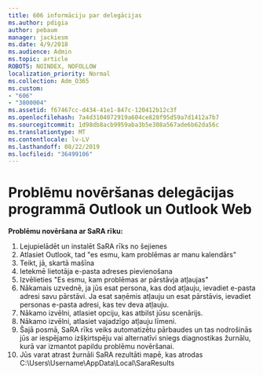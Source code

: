 ```yaml
---
title: 606 informāciju par delegācijas
ms.author: pdigia
author: pebaum
manager: jackiesm
ms.date: 4/9/2018
ms.audience: Admin
ms.topic: article
ROBOTS: NOINDEX, NOFOLLOW
localization_priority: Normal
ms.collection: Adm_O365
ms.custom:
- "606"
- "3800004"
ms.assetid: f67467cc-d434-41e1-847c-120412b12c3f
ms.openlocfilehash: 7a4d3104072919a604ce828f95d59a7d1412a7b7
ms.sourcegitcommit: 1d98db8acb9959aba3b5e308a567ade6b62da56c
ms.translationtype: MT
ms.contentlocale: lv-LV
ms.lasthandoff: 08/22/2019
ms.locfileid: "36499106"
---
```

# <a name="troubleshooting-delegation-in-outlook-and-outlook-on-the-web"></a>Problēmu novēršanas delegācijas programmā Outlook un Outlook Web

**Problēmu novēršana ar SaRA rīku:**

1. Lejupielādēt un instalēt SaRA rīks no šejienes
1. Atlasiet Outlook, tad "es esmu, kam problēmas ar manu kalendārs"
1. Teikt, jā, skartā mašīna
1. Ietekmē lietotāja e-pasta adreses pievienošana
1. Izvēlieties "Es esmu, kam problēmas ar pārstāvja atļaujas"
1. Nākamais uzvednē, ja jūs esat persona, kas dod atļauju, ievadiet e-pasta adresi savu pārstāvi. Ja esat saņēmis atļauju un esat pārstāvis, ievadiet personas e-pasta adresi, kas tev deva atļauju.
1. Nākamo izvēlni, atlasiet opciju, kas atbilst jūsu scenārijs.
1. Nākamo izvēlni, atlasiet vajadzīgo atļauju līmeni.
1. Šajā posmā, SaRA rīks veiks automatizētu pārbaudes un tas nodrošinās jūs ar iespējamo izšķirtspēju vai alternatīvi sniegs diagnostikas žurnālu, kurā var izmantot papildu problēmu novēršanai.
1. Jūs varat atrast žurnāli SaRA rezultāti mapē, kas atrodas C:\Users\Username\AppData\Local\SaraResults
